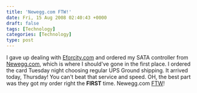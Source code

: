 ```yaml
---
title: 'Newegg.com FTW!'
date: Fri, 15 Aug 2008 02:40:43 +0000
draft: false
tags: [Technology]
categories: [Technology]
type: post
---
```


I gave up dealing with [Eforcity.com](http://zeusville.wordpress.com/2008/08/11/eforcity-sucks/) and ordered my SATA controller from [Newegg.com](http://www.newegg.com), which is where I should've gone in the first place. I ordered the card Tuesday night choosing regular UPS Ground shipping. It arrived today, Thursday! You can't beat that service and speed. OH, the best part was they got my order right the **FIRST** time. Newegg.com [FTW](http://netforbeginners.about.com/od/blogchatinstantmessaging/f/whatisFTW.htm)!